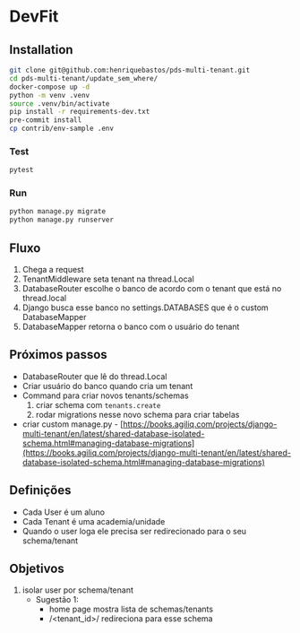 # DevFit

## Installation
```bash
git clone git@github.com:henriquebastos/pds-multi-tenant.git
cd pds-multi-tenant/update_sem_where/
docker-compose up -d
python -m venv .venv
source .venv/bin/activate
pip install -r requirements-dev.txt
pre-commit install
cp contrib/env-sample .env

```

### Test
```bash
pytest
```

### Run
```bash
python manage.py migrate
python manage.py runserver
```


## Fluxo
1. Chega a request
1. TenantMiddleware seta tenant na thread.Local
1. DatabaseRouter escolhe o banco de acordo com o tenant que está no thread.local
1. Django busca esse banco no settings.DATABASES que é o custom DatabaseMapper
1. DatabaseMapper retorna o banco com o usuário do tenant


## Próximos passos
- DatabaseRouter que lê do thread.Local
- Criar usuário do banco quando cria um tenant
- Command para criar novos tenants/schemas
  1. criar schema com `tenants.create`
  2. rodar migrations nesse novo schema para criar tabelas
- criar custom manage.py - [https://books.agiliq.com/projects/django-multi-tenant/en/latest/shared-database-isolated-schema.html#managing-database-migrations](https://books.agiliq.com/projects/django-multi-tenant/en/latest/shared-database-isolated-schema.html#managing-database-migrations)


## Definições
- Cada User é um aluno
- Cada Tenant é uma academia/unidade
- Quando o user loga ele precisa ser redirecionado para o seu schema/tenant


## Objetivos
1. isolar user por schema/tenant
   - Sugestão 1:
     - home page mostra lista de schemas/tenants
     - /<tenant_id>/ redireciona para esse schema
